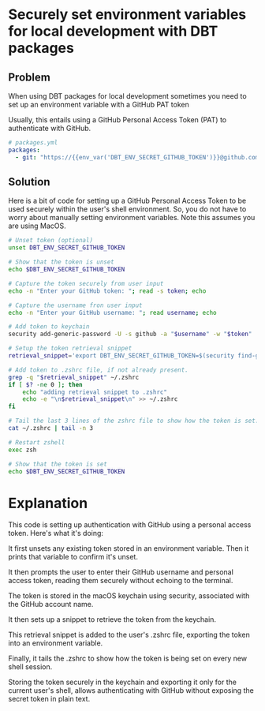 # Securely set environment variables for local development with DBT packages

## Problem
When using DBT packages for local development sometimes you need to set up an environment variable with a GitHub PAT token

Usually, this entails using a GitHub Personal Access Token (PAT) to authenticate with GitHub.

```yml
# packages.yml
packages:
  - git: "https://{{env_var('DBT_ENV_SECRET_GITHUB_TOKEN')}}@github.com/your-organization/your-repo"
```

## Solution
Here is a bit of code for setting up a GitHub Personal Access Token to be used securely within the user's shell environment. So, you do not have to worry about manually setting environment variables. Note this assumes you are using MacOS.

```zsh
# Unset token (optional)
unset DBT_ENV_SECRET_GITHUB_TOKEN

# Show that the token is unset
echo $DBT_ENV_SECRET_GITHUB_TOKEN

# Capture the token securely from user input
echo -n "Enter your GitHub token: "; read -s token; echo

# Capture the username fron user input
echo -n "Enter your GitHub username: "; read username; echo

# Add token to keychain
security add-generic-password -U -s github -a "$username" -w "$token"

# Setup the token retrieval snippet
retrieval_snippet='export DBT_ENV_SECRET_GITHUB_TOKEN=$(security find-generic-password -w -s github -a '$username')'

# Add token to .zshrc file, if not already present.
grep -q "$retrieval_snippet" ~/.zshrc
if [ $? -ne 0 ]; then
    echo "adding retrieval snippet to .zshrc"
    echo -e "\n$retrieval_snippet\n" >> ~/.zshrc
fi

# Tail the last 3 lines of the zshrc file to show how the token is set.
cat ~/.zshrc | tail -n 3

# Restart zshell
exec zsh

# Show that the token is set
echo $DBT_ENV_SECRET_GITHUB_TOKEN
```

# Explanation
This code is setting up authentication with GitHub using a personal access token. Here's what it's doing:

It first unsets any existing token stored in an environment variable. Then it prints that variable to confirm it's unset.

It then prompts the user to enter their GitHub username and personal access token, reading them securely without echoing to the terminal.

The token is stored in the macOS keychain using security, associated with the GitHub account name.

It then sets up a snippet to retrieve the token from the keychain.

This retrieval snippet is added to the user's .zshrc file, exporting the token into an environment variable.

Finally, it tails the .zshrc to show how the token is being set on every new shell session.

Storing the token securely in the keychain and exporting it only for the current user's shell, allows authenticating with GitHub without exposing the secret token in plain text.
